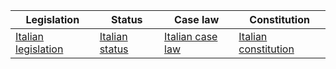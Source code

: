 | Legislation | Status | Case law | Constitution |
|---|---|---|---|
| [Italian legislation](https://www.gazzettaufficiale.it/) | [Italian status](https://www.governo.it/it/azioni-e-priorita/governo-digitale/amministrazione-trasparente/normativa/) | [Italian case law](https://www.cortedicassazione.it/) | [Italian constitution](https://www.quirinale.it/documenti/costituzione/) |